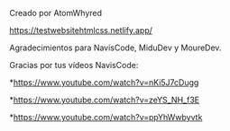 Creado por AtomWhyred

https://testwebsitehtmlcss.netlify.app/

Agradecimientos para NavisCode, MiduDev y MoureDev.


Gracias por tus vídeos NavisCode:

*https://www.youtube.com/watch?v=nKi5J7cDugg

*https://www.youtube.com/watch?v=zeYS_NH_f3E

*https://www.youtube.com/watch?v=ppYhWwbyvtk
